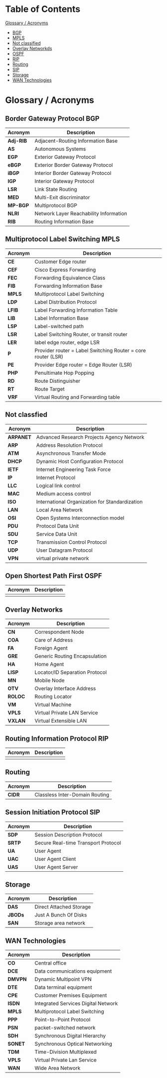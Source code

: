 # Table of Contents

[Glossary / Acronyms](#glossary) 
* [BGP](*#bgp)
* [MPLS](#mpls)
* [Not classified](#not_classified)
* [Overlay Networkds](#overlay)
* [OSPF](#ospf)
* [RIP](#rip)
* [Routing](#routing)
* [SIP](#sip)
* [Storage](#storage)
* [WAN Technologies](#wan)

# <a name="glossary"></a>Glossary / Acronyms

## <a name="bgp"></a>Border Gateway Protocol BGP

| Acronym | Description |
| ----------- | --------------------------------- |
| **Adj-RIB** | Adjacent-Routing Information Base |
|**AS**       | Autonomous Systems                 |
| **EGP** |  Exterior Gateway Protocol |
| **eBGP** |  Exterior Border Gateway Protocol|
| **iBGP** |  Interior Border Gateway Protocol |
| **IGP** |  Interior Gateway Protocol |
| **LSR** |  Link State Routing|
| **MED** |  Multi-Exit discriminator |
| **MP-BGP** |  Multiprotocol BGP |
| **NLRI** | Network Layer Reachability Information  |
| **RIB** |  Routing Information Base  |


## <a name="mpls"></a> Multiprotocol Label Switching MPLS

| Acronym | Description |
| ------- | ----------- |
|  **CE**|  Customer Edge router|
| **CEF**|  Cisco Express Forwarding|
| **FEC**|  Forwarding Equivalence Class |
| **FIB** |  Forwarding Information Base |
| **MPLS** |  Multiprotocol Label Switching  |
| **LDP** |  Label Distribution Protocol |
| **LFIB** |  Label Forwarding Information Table |
| **LIB** |  Label Information Base |
| **LSP**|  Label-switched path |
| **LSR**|  Label Switching Router, or transit router|
| **LER**|  label edge router, edge LSR|
| **P**|   Provider router = Label Switching Router = core router (LSR)|
| **PE**|  Provider Edge router = Edge Router (LSR)|
| **PHP**|  Penultimate Hop Popping|
| **RD** | Route Distinguisher |
| **RT** | Route Target |
| **VRF** | Virtual Routing and Forwarding table |

## <a name="not_classified"></a>Not classfied

| Acronym | Description |
| ------- | ----------- |
| **ARPANET**|  Advanced Research Projects Agency Network |
| **ARP**|  Address Resolution Protocol|
| **ATM**|  Asynchronous Transfer Mode|
| **DHCP**|  Dynamic Host Configuration Protocol|
| **IETF**|  Internet Engineering Task Force|
| **IP**|   Internet Protocol|
| **LLC**|   Logical link control|
| **MAC**|   Medium access control|
| **ISO**|   International Organization for Standardization|
| **LAN**|   Local Area Network|
| **OSI**|   Open Systems Interconnection model|
| **PDU** |   Protocol Data Unit|
| **SDU** |  Service Data Unit |
| **TCP**  | Transmission Control Protocol|
| **UDP** |  User Datagram Protocol|
| **VPN**  | virtual private network |


## <a name="ospf"></a> Open Shortest Path First OSPF

| Acronym | Description |
| ------- | ----------- |
|	| 	|

## <a name="overlay"></a> Overlay Networks
| Acronym | Description |
| ------- | ----------- |
|**CN**	| Correspondent Node 	|
|**COA**	| Care of Address	|
|**FA**	|Foreign Agent 	|
|**GRE**	| Generic Routing Encapsulation 	|
|**HA**	|Home Agent 	|
|**LISP**	| Locator/ID Separation Protocol |
|**MN**	|Mobile Node 	|
|**OTV**	| Overlay Interface Address	|
|**ROLOC**	| Routing Locator	|
|**VM**	| Virtual Machine 	|
|**VPLS**	| Virtual Private LAN Service	|
|**VXLAN**	| Virtual Extensible LAN	|


## <a name="rip"></a> Routing Information Protocol RIP

| Acronym | Description |
| ------- | ----------- |
|	| 	|

## <a name="routing"></a>Routing

| Acronym | Description |
| ------- | ----------- |
| **CIDR** |  Classless Inter-Domain Routing|

## <a name="sp"></a> Session Initiation Protocol SIP
| Acronym | Description |
| ------- | ----------- |
|**SDP**	| Session Description Protocol 	|
| **SRTP** |Secure Real-time Transport Protocol |
|**UA** | User Agent |
| **UAC**| User Agent Client|
| **UAS**| User Agent Server|


## <a name="storage"></a>Storage

| Acronym | Description |
| ------- | ----------- |
| **DAS** |   Direct Attached Storage|
| **JBODs** |   Just A Bunch Of Disks|
| **SAN**|   Storage area network|

## <a name="wan"></a> WAN Technologies

| Acronym | Description |
| ------- | ----------- |
| **CO** | Central office  |
| **DCE** | Data communications equipment  |
| **DMVPN** | Dynamic Multipoint VPN |
| **DTE** | Data terminal equipment |
| **CPE** | Customer Premises Equipment  |
| **ISDN** | Integrated Services Digital Network |
| **MPLS** | Multiprotocol Label Switching |
| **PPP**  | Point-to-Point Protocol|
| **PSN** | packet-switched network |
| **SDH** | Synchronous Digital Hierarchy |
| **SONET** | Synchronous Optical Networking|
| **TDM**  | Time-Division Multiplexed |
| **VPLS** | Virtual Private Lan Service |
| **WAN**  | Wide Area Network|